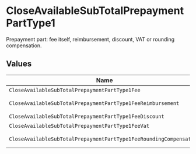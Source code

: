 # CloseAvailableSubTotalPrepaymentPartType1

Prepayment part: fee itself, reimbursement, discount, VAT or rounding compensation.


## Values

| Name                                                               | Value                                                              |
| ------------------------------------------------------------------ | ------------------------------------------------------------------ |
| `CloseAvailableSubTotalPrepaymentPartType1Fee`                     | fee                                                                |
| `CloseAvailableSubTotalPrepaymentPartType1FeeReimbursement`        | fee-reimbursement                                                  |
| `CloseAvailableSubTotalPrepaymentPartType1FeeDiscount`             | fee-discount                                                       |
| `CloseAvailableSubTotalPrepaymentPartType1FeeVat`                  | fee-vat                                                            |
| `CloseAvailableSubTotalPrepaymentPartType1FeeRoundingCompensation` | fee-rounding-compensation                                          |